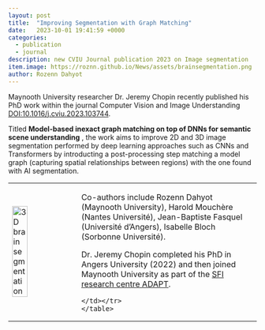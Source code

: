 ```yaml
---
layout: post
title:  "Improving Segmentation with Graph Matching"
date:   2023-10-01 19:41:59 +0000
categories: 
  - publication
  - journal
description: new CVIU Journal publication 2023 on Image segmentation
item.image: https://roznn.github.io/News/assets/brainsegmentation.png
author: Rozenn Dahyot
---
```


Maynooth University researcher Dr. Jeremy Chopin recently published his PhD work within the journal Computer Vision and Image Understanding [DOI:10.1016/j.cviu.2023.103744](http://doi.org/10.1016/j.cviu.2023.103744). 

Titled **Model-based inexact graph matching on top of DNNs for semantic scene understanding** , 
the work aims to improve 2D and 3D image segmentation performed by deep learning approaches such as CNNs and Transformers by introducting a post-processing step matching a model graph (capturing spatial relationships between regions) with the one found with AI segmentation.  

<table>
  <tr>
    <td>
<img src="https://roznn.github.io/News/assets/brainsegmentation.png" width="50%" alt="3D brain segmentation">
    </td>
    <td>
      
Co-authors include Rozenn Dahyot (Maynooth University), Harold Mouchère (Nantes Université), Jean-Baptiste Fasquel (Université d’Angers), Isabelle Bloch (Sorbonne Université). 


Dr. Jeremy Chopin completed his PhD in Angers University (2022) and then joined Maynooth University as part of the [SFI research centre ADAPT](https://www.adaptcentre.ie/news-and-events/adapt-researcher-publishes-work-aiming-to-improve-2d-and-3d-image-segmentation-in-the-journal-computer-vision-and-image-understanding/).

    </td></tr>
    </table>

